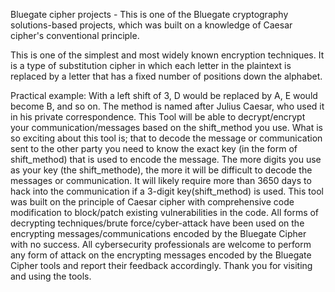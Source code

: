 Bluegate cipher projects - This is one of the Bluegate cryptography solutions-based projects, which was built on a knowledge of Caesar cipher's conventional principle. 

This is one of the simplest and most widely known encryption techniques. It is a type of substitution cipher in which each letter in the plaintext is replaced by a letter that has a fixed number of positions down the alphabet. 

Practical example: With a left shift of 3, D would be replaced by A, E would become B, and so on. The method is named after Julius Caesar, who used it in his private correspondence.
This Tool will be able to decrypt/encrypt your communication/messages based on the shift_method you use.
What is so exciting about this tool is; that to decode the message or communication sent to the other party you need to know the exact key (in the form of shift_method) that is used to encode the message.
The more digits you use as your key (the shift_methode), the more it will be difficult to decode the messages or communication.
It will likely require more than 3650 days to hack into the communication if a 3-digit key(shift_method) is used.
This tool was built on the principle of Caesar cipher with comprehensive code modification to block/patch existing vulnerabilities in the code.
All forms of decrypting techniques/brute force/cyber-attack have been used on the encrypting messages/communications encoded by the Bluegate Cipher with no success.
All cybersecurity professionals are welcome to perform any form of attack on the encrypting messages encoded by the Bluegate Cipher tools and report their feedback accordingly.
Thank you for visiting and using the tools.
